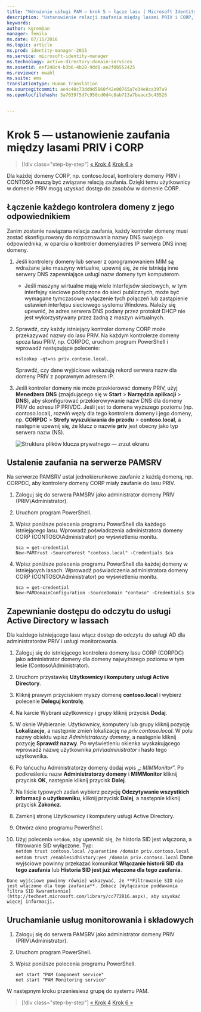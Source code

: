 ```yaml
---
title: "Wdrożenie usługi PAM — krok 5 — łącze lasu | Microsoft Identity Manager"
description: "Ustanowienie relacji zaufania między lasami PRIV i CORP, dzięki czemu uprzywilejowani użytkownicy w lesie PRIV będą mieli w dalszym ciągu dostęp do zasobów w lesie CORP."
keywords: 
author: kgremban
manager: femila
ms.date: 07/15/2016
ms.topic: article
ms.prod: identity-manager-2015
ms.service: microsoft-identity-manager
ms.technology: active-directory-domain-services
ms.assetid: eef248c4-b3b6-4b28-9dd0-ae2f0b552425
ms.reviewer: mwahl
ms.suite: ems
translationtype: Human Translation
ms.sourcegitcommit: ae4c40c73dd9d5860f42e00765a7e34e8ca397a9
ms.openlocfilehash: 3a7039f5d7c950cd0d4c8ab713a7beacc5c45526


---
```


# Krok 5 — ustanowienie zaufania między lasami PRIV i CORP

>[!div class="step-by-step"]
[« Krok 4](step-4-install-mim-components-on-pam-server.md)
[Krok 6 »](step-6-transition-group-to-pam.md)


Dla każdej domeny CORP, np. contoso.local, kontrolery domeny PRIV i CONTOSO muszą być związane relacją zaufania. Dzięki temu użytkownicy w domenie PRIV mogą uzyskać dostęp do zasobów w domenie CORP.

## Łączenie każdego kontrolera domeny z jego odpowiednikiem

Zanim zostanie nawiązana relacja zaufania, każdy kontroler domeny musi zostać skonfigurowany do rozpoznawania nazwy DNS swojego odpowiednika, w oparciu o kontroler domeny/adres IP serwera DNS innej domeny.

1.  Jeśli kontrolery domeny lub serwer z oprogramowaniem MIM są wdrażane jako maszyny wirtualne, upewnij się, że nie istnieją inne serwery DNS zapewniające usługi nazw domeny tym komputerom.
    - Jeśli maszyny wirtualne mają wiele interfejsów sieciowych, w tym interfejsy sieciowe podłączone do sieci publicznych, może być wymagane tymczasowe wyłączenie tych połączeń lub zastąpienie ustawień interfejsu sieciowego systemu Windows. Należy się upewnić, że adres serwera DNS podany przez protokół DHCP nie jest wykorzystywany przez żadną z maszyn wirtualnych.

2.  Sprawdź, czy każdy istniejący kontroler domeny CORP może przekazywać nazwy do lasu PRIV. Na każdym kontrolerze domeny spoza lasu PRIV, np. CORPDC, uruchom program PowerShell i wprowadź następujące polecenie:

    ```
    nslookup -qt=ns priv.contoso.local.
    ```
    Sprawdź, czy dane wyjściowe wskazują rekord serwera nazw dla domeny PRIV z poprawnym adresem IP.

3.  Jeśli kontroler domeny nie może przekierować domeny PRIV, użyj **Menedżera DNS** (znajdującego się w **Start** > **Narzędzia aplikacji** > **DNS**), aby skonfigurować przekierowywanie nazw DNS dla domeny PRIV do adresu IP PRIVDC. Jeśli jest to domena wyższego poziomu (np. contoso.local), rozwiń węzły dla tego kontrolera domeny i jego domeny, np. **CORPDC** > **Strefy wyszukiwania do przodu** > **contoso.local**, a następnie upewnij się, że klucz o nazwie **priv** jest obecny jako typ serwera nazw (NS).

    ![Struktura plików klucza prywatnego — zrzut ekranu](./media/PAM_GS_DNS_Manager.png)

## Ustalenie zaufania na serwerze PAMSRV

Na serwerze PAMSRV ustal jednokierunkowe zaufanie z każdą domeną, np. CORPDC, aby kontrolery domeny CORP miały zaufanie do lasu PRIV.

1. Zaloguj się do serwera PAMSRV jako administrator domeny PRIV (PRIV\Administrator).

2.  Uruchom program PowerShell.

3.  Wpisz poniższe polecenia programu PowerShell dla każdego istniejącego lasu. Wprowadź poświadczenia administratora domeny CORP (CONTOSO\Administrator) po wyświetleniu monitu.

    ```
    $ca = get-credential
    New-PAMTrust -SourceForest "contoso.local" -Credentials $ca
    ```

4.  Wpisz poniższe polecenia programu PowerShell dla każdej domeny w istniejących lasach. Wprowadź poświadczenia administratora domeny CORP (CONTOSO\Administrator) po wyświetleniu monitu.

    ```
    $ca = get-credential
    New-PAMDomainConfiguration -SourceDomain "contoso" -Credentials $ca
    ```

## Zapewnianie dostępu do odczytu do usługi Active Directory w lassach

Dla każdego istniejącego lasu włącz dostęp do odczytu do usługi AD dla administratorów PRIV i usługi monitorowania.

1.  Zaloguj się do istniejącego kontrolera domeny lasu CORP (CORPDC) jako administrator domeny dla domeny najwyższego poziomu w tym lesie (Contoso\Administrator).  
2.  Uruchom przystawkę **Użytkownicy i komputery usługi Active Directory**.  
3.  Kliknij prawym przyciskiem myszy domenę **contoso.local** i wybierz polecenie **Deleguj kontrolę**.  
4.  Na karcie Wybrani użytkownicy i grupy kliknij przycisk **Dodaj**.  
5.  W oknie Wybieranie: Użytkownicy, komputery lub grupy kliknij pozycję **Lokalizacje**, a następnie zmień lokalizację na *priv.contoso.local*.  W polu nazwy obiektu wpisz *Administratorzy domeny*, a następnie kliknij pozycję **Sprawdź nazwy**. Po wyświetleniu okienka wyskakującego wprowadź nazwę użytkownika *priv\administrator* i hasło tego użytkownika.  
6.  Po łańcuchu Administratorzy domeny dodaj wpis „*; MIMMonitor*”. Po podkreśleniu nazw **Administratorzy domeny** i **MIMMonitor** kliknij przycisk **OK**, następnie kliknij przycisk **Dalej**.  
7.  Na liście typowych zadań wybierz pozycję **Odczytywanie wszystkich informacji o użytkowniku**, kliknij przycisk **Dalej**, a następnie kliknij przycisk **Zakończ**.  
8.  Zamknij stronę Użytkownicy i komputery usługi Active Directory.

9.  Otwórz okno programu PowerShell.  
10.  Użyj polecenia `netdom`, aby upewnić się, że historia SID jest włączona, a filtrowanie SID wyłączone. Typ:  
    ```
    netdom trust contoso.local /quarantine /domain priv.contoso.local
    netdom trust /enablesidhistory:yes /domain priv.contoso.local
    ```
    Dane wyjściowe powinny przekazać komunikat **Włączanie historii SID dla tego zaufania** lub **Historia SID jest już włączona dla tego zaufania**.

    Dane wyjściowe powinny również wskazywać, że **Filtrowanie SID nie jest włączone dla tego zaufania**. Zobacz [Wyłączanie poddawania filtra SID kwarantannie](http://technet.microsoft.com/library/cc772816.aspx), aby uzyskać więcej informacji.

## Uruchamianie usług monitorowania i składowych

1.  Zaloguj się do serwera PAMSRV jako administrator domeny PRIV (PRIV\Administrator).

2.  Uruchom program PowerShell.

3.  Wpisz poniższe polecenia programu PowerShell.

    ```
    net start "PAM Component service"
    net start "PAM Monitoring service"
    ```

W następnym kroku przeniesiesz grupę do systemu PAM.

>[!div class="step-by-step"]
[« Krok 4](step-4-install-mim-components-on-pam-server.md)
[Krok 6 »](step-6-transition-group-to-pam.md)



<!--HONumber=Jul16_HO3-->


